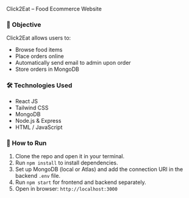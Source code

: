 Click2Eat – Food Ecommerce Website

### 🎯 Objective
Click2Eat allows users to:
- Browse food items
- Place orders online
- Automatically send email to admin upon order
- Store orders in MongoDB

### 🛠️ Technologies Used
- React JS
- Tailwind CSS
- MongoDB
- Node.js & Express
- HTML / JavaScript

### 🚀 How to Run
1. Clone the repo and open it in your terminal.
2. Run `npm install` to install dependencies.
3. Set up MongoDB (local or Atlas) and add the connection URI in the backend `.env` file.
4. Run `npm start` for frontend and backend separately.
5. Open in browser: `http://localhost:3000`
